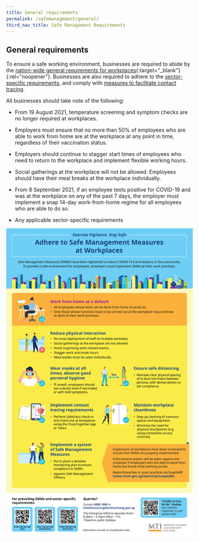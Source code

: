 ```yaml
---
title: General requirements
permalink: /safemanagement/general/
third_nav_title: Safe Management Requirements
---
```


## General requirements

To ensure a safe working environment, businesses are required to abide by the [nation-wide general requirements for workplaces](https://www.mom.gov.sg/covid-19/requirements-for-safe-management-measures){:target="\_blank"}{:rel="noopener"}. Businesses are also required to adhere to the [sector-specific requirements](/safemanagement/sector/), and comply with [measures to facilitate contact tracing](/safemanagement/safeentry/).

All businesses should take note of the following:

- From 19 August 2021, temperature screening and symptom checks are no longer required at workplaces.

- Employers must ensure that no more than 50% of employees who are able to work from home are at the workplace at any point in time, regardless of their vaccination status.

- Employers should continue to stagger start times of employees who need to return to the workplace and implement flexible working hours.

- Social gatherings at the workplace will not be allowed. Employees should have their meal breaks at the workplace individually.

- From 8 September 2021, if an employee tests positive for COVID-19 and was at the workplace on any of the past 7 days, the employer must implement a snap 14-day work-from-home regime for all employees who are able to do so.

- Any applicable sector-specific requirements

![SMR](/images/covid/smradvice.jpg 'SMR')
